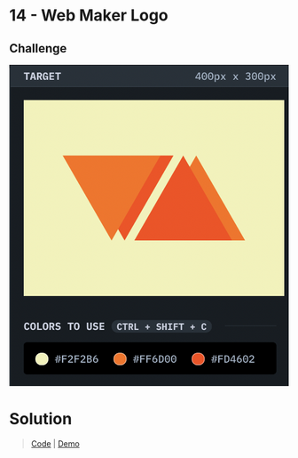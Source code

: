 # 14 - Web Maker Logo

## Challenge

![Web Maker Logo](./web-maker-logo.png)

# Solution

> [Code](https://github.com/npranto/cssbattle/tree/main/battle-2/web-maker-logo/index.html) |
> [Demo](https://cssbattle.pages.dev/battle-2/web-maker-logo/)
